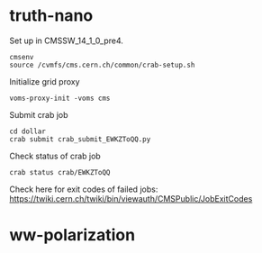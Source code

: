 # truth-nano

Set up in CMSSW_14_1_0_pre4.
```
cmsenv
source /cvmfs/cms.cern.ch/common/crab-setup.sh
```

Initialize grid proxy
```
voms-proxy-init -voms cms
```

Submit crab job
```
cd dollar
crab submit crab_submit_EWKZToQQ.py
```

Check status of crab job
```
crab status crab/EWKZToQQ
```

Check here for exit codes of failed jobs: https://twiki.cern.ch/twiki/bin/viewauth/CMSPublic/JobExitCodes



# ww-polarization
